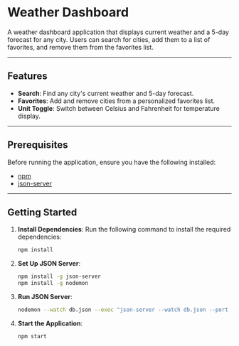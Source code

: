 # Weather Dashboard

A weather dashboard application that displays current weather and a 5-day forecast for any city. Users can search for cities, add them to a list of favorites, and remove them from the favorites list.

---

## Features

- **Search**: Find any city's current weather and 5-day forecast.
- **Favorites**: Add and remove cities from a personalized favorites list.
- **Unit Toggle**: Switch between Celsius and Fahrenheit for temperature display.

---

## Prerequisites

Before running the application, ensure you have the following installed:

- [npm](https://www.npmjs.com/)
- [json-server](https://github.com/typicode/json-server)

---

## Getting Started

1. **Install Dependencies**:
   Run the following command to install the required dependencies:
   ```bash
   npm install

2. **Set Up JSON Server**:
   ```bash
   npm install -g json-server
   npm install -g nodemon

3. **Run JSON Server**:
   ```bash
   nodemon --watch db.json --exec "json-server --watch db.json --port 5000"

4. **Start the Application**:
   ```bash
   npm start
